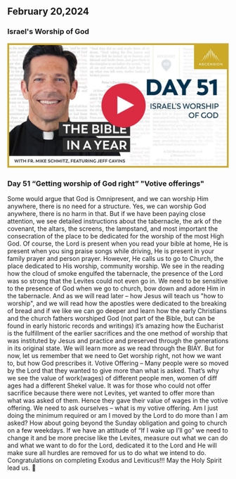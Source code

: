 ## February 20,2024 ##

### Israel's Worship of God ###

[![Israel's Worship of God](https://raw.githubusercontent.com/linusjf/BIAY/main/February/jpgs/Day051.jpg)](https://youtu.be/waXS43o9qa0 "Israel's Worship of God")

### Day 51 “Getting worship of God right” "Votive offerings" ###

Some would argue that God is Omnipresent, and we can worship Him anywhere, there is no need for a structure. Yes, we can worship God anywhere, there is no harm in that. But if we have been paying close attention, we see detailed instructions about the tabernacle, the ark of the covenant, the altars, the screens, the lampstand, and most important the consecration of the place to be dedicated for the worship of the most High God.
Of course, the Lord is present when you read your bible at home, He is present when you sing praise songs while driving, He is present in your family prayer and person prayer. However, He calls us to go to Church, the place dedicated to His worship, community worship. We see in the reading how the cloud of smoke engulfed the tabernacle, the presence of the Lord was so strong that the Levites could not even go in. We need to be sensitive to the presence of God when we go to church, bow down and adore Him in the tabernacle. And as we will read later – how Jesus will teach us "how to worship", and we will read how the apostles were dedicated to the breaking of bread and if we like we can go deeper and learn how the early Christians and the church fathers worshiped God (not part of the Bible, but can be found in early historic records and writings) it’s amazing how the Eucharist is the fulfillment of the earlier sacrifices and the one method of worship that was instituted by Jesus and practice and preserved through the generations in its original state. We will learn more as we read through the BIAY. But for now, let us remember that we need to Get worship right, not how we want to, but how God prescribes it.
Votive Offering – Many people were so moved by the Lord that they wanted to give more than what is asked. That’s why we see the value of work(wages) of different people men, women of diff ages had a different Shekel value. It was for those who could not offer sacrifice because there were not Levites, yet wanted to offer more than what was asked of them. Hence they gave their value of wages in the votive offering.
We need to ask ourselves – what is my votive offering. Am I just doing the minimum required or am I moved by the Lord to do more than I am asked?
How about going beyond the Sunday obligation and going to church on a few weekdays.
If we have an attitude of “If I wake up I’ll go” we need to change it and be more precise like the Levites, measure out what we can do and what we want to do for the Lord, dedicated it to the Lord and He will make sure all hurdles are removed for us to do what we intend to do.
Congratulations on completing Exodus and Leviticus!!!
May the Holy Spirit lead us. 🙏
